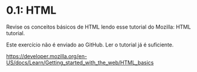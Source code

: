 # 0.1: HTML

Revise os conceitos básicos de HTML lendo esse tutorial do Mozilla: HTML tutorial.

Este exercício não é enviado ao GitHub. Ler o tutorial já é suficiente.

https://developer.mozilla.org/en-US/docs/Learn/Getting_started_with_the_web/HTML_basics
